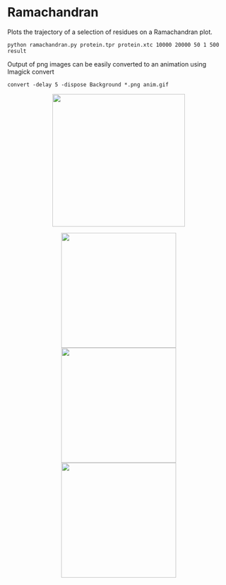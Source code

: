 # Ramachandran
Plots the trajectory of a selection of residues on a Ramachandran plot.

```
python ramachandran.py protein.tpr protein.xtc 10000 20000 50 1 500 result
```

Output of png images can be easily converted to an animation using Imagick convert

```
convert -delay 5 -dispose Background *.png anim.gif
```

<p align="center">
  <img width="300" src="images/many.gif">
</p>

<p align="center">
  <img width="260" src="images/ind1.gif">
  <img width="260" src="images/ind2.gif">
  <img width="260" src="images/ind3.gif">
</p>
